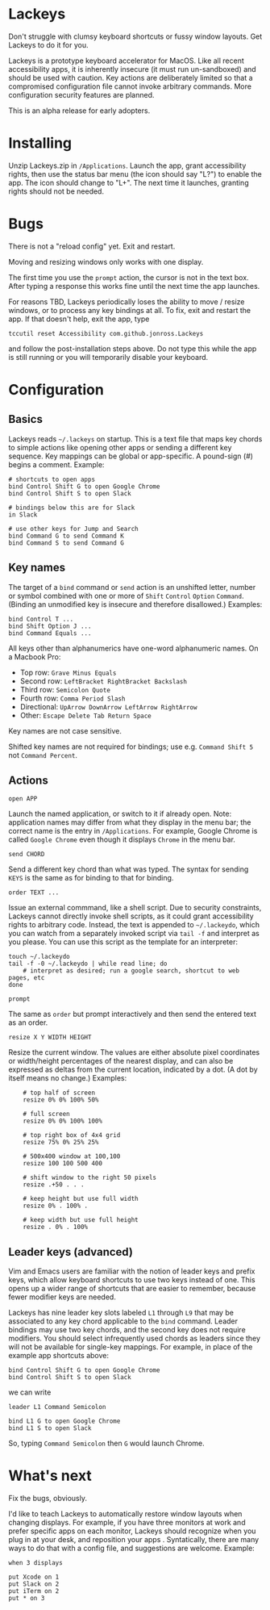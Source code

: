 # Lackeys

Don't struggle with clumsy keyboard shortcuts or fussy window layouts.  Get Lackeys to do it for
you.

Lackeys is a prototype keyboard accelerator for MacOS.  Like all recent accessibility apps, it is
inherently insecure (it must run un-sandboxed) and should be used with caution.  Key actions are
deliberately limited so that a compromised configuration file cannot invoke arbitrary commands.
More configuration security features are planned.

This is an alpha release for early adopters.

# Installing

Unzip Lackeys.zip in `/Applications`.  Launch the app, grant accessibility rights, then use the
status bar menu (the icon should say "L?") to enable the app.  The icon should change to "L+".
The next time it launches, granting rights should not be needed.

# Bugs

There is not a "reload config" yet.  Exit and restart.

Moving and resizing windows only works with one display.

The first time you use the `prompt` action, the cursor is not in the text box.  After typing a
response this works fine until the next time the app launches.

For reasons TBD, Lackeys periodically loses the ability to move / resize windows, or to process any
key bindings at all.  To fix, exit and restart the app.  If that doesn't help, exit the app, type

    tccutil reset Accessibility com.github.jonross.Lackeys

and follow the post-installation steps above.  Do not type this while the app is still running or
you will temporarily disable your keyboard.

# Configuration

## Basics

Lackeys reads `~/.lackeys` on startup.  This is a text file that maps key chords to simple actions
like opening other apps or sending a different key sequence.  Key mappings can be global or
app-specific.  A pound-sign (#) begins a comment.  Example:

    # shortcuts to open apps
    bind Control Shift G to open Google Chrome
    bind Control Shift S to open Slack

    # bindings below this are for Slack
    in Slack

    # use other keys for Jump and Search
    bind Command G to send Command K
    bind Command S to send Command G

## Key names

The target of a `bind` command or `send` action is an unshifted letter, number or symbol combined
with one or more of `Shift` `Control` `Option` `Command`.  (Binding an unmodified key is insecure
and therefore disallowed.)  Examples:

    bind Control T ...
    bind Shift Option J ...
    bind Command Equals ...

All keys other than alphanumerics have one-word alphanumeric names.  On a Macbook Pro:

* Top row: `Grave Minus Equals`
* Second row: `LeftBracket RightBracket Backslash`
* Third row: `Semicolon Quote`
* Fourth row: `Comma Period Slash`
* Directional: `UpArrow DownArrow LeftArrow RightArrow`
* Other: `Escape Delete Tab Return Space`

Key names are not case sensitive.

Shifted key names are not required for bindings; use e.g. `Command Shift 5` not `Command Percent`.

## Actions

`open APP`

Launch the named application, or switch to it if already open.  Note: application names may differ
from what they display in the menu bar; the correct name is the entry in `/Applications`.  For
example, Google Chrome is called `Google Chrome` even though it displays `Chrome` in the menu bar.

`send CHORD`

Send a different key chord than what was typed.  The syntax for sending `KEYS` is the same as for
binding to that for binding.

`order TEXT ...`

Issue an external commmand, like a shell script.  Due to security constraints, Lackeys cannot
directly invoke shell scripts, as it could grant accessibility rights to arbitrary code.  Instead,
the text is appended to `~/.lackeydo`, which you can watch from a separately invoked script via `tail
-f` and interpret as you please.  You can use this script as the template for an interpreter:

    touch ~/.lackeydo
    tail -f -0 ~/.lackeydo | while read line; do
        # interpret as desired; run a google search, shortcut to web pages, etc
    done

`prompt`

The same as `order` but prompt interactively and then send the entered text as an order.

`resize X Y WIDTH HEIGHT`

Resize the current window.  The values are either absolute pixel coordinates or width/height
percentages of the nearest display, and can also be expressed as deltas from the current location,
indicated by a dot.  (A dot by itself means no change.)  Examples:

        # top half of screen
        resize 0% 0% 100% 50%

        # full screen
        resize 0% 0% 100% 100%

        # top right box of 4x4 grid
        resize 75% 0% 25% 25%

        # 500x400 window at 100,100
        resize 100 100 500 400

        # shift window to the right 50 pixels
        resize .+50 . . .

        # keep height but use full width
        resize 0% . 100% .

        # keep width but use full height
        resize . 0% . 100%

## Leader keys (advanced)

Vim and Emacs users are familiar with the notion of leader keys and prefix keys, which allow
keyboard shortcuts to use two keys instead of one.  This opens up a wider range of shortcuts
that are easier to remember, because fewer modifier keys are needed.

Lackeys has nine leader key slots labeled `L1` through `L9` that may be associated to any key chord
applicable to the `bind` command.  Leader bindings may use two key chords, and the second key does
not require modifiers.  You should select infrequently used chords as leaders since they will not be
available for single-key mappings.  For example, in place of the example app shortcuts above:

    bind Control Shift G to open Google Chrome
    bind Control Shift S to open Slack

we can write

    leader L1 Command Semicolon

    bind L1 G to open Google Chrome
    bind L1 S to open Slack

So, typing `Command Semicolon` then `G` would launch Chrome.

# What's next

Fix the bugs, obviously.

I'd like to teach Lackeys to automatically restore window layouts when changing displays.  For
example, if you have three monitors at work and prefer specific apps on each monitor, Lackeys should
recognize when you plug in at your desk, and reposition your apps .  Syntatically, there are many
ways to do that with a config file, and suggestions are welcome.  Example:

    when 3 displays

    put Xcode on 1
    put Slack on 2
    put iTerm on 2
    put * on 3

